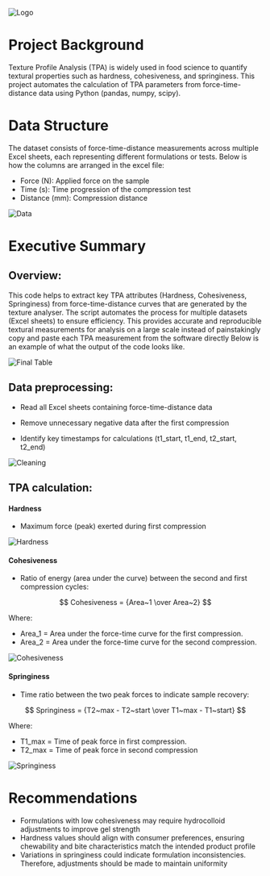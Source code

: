 ![Logo](https://www.rheologylab.com/wp-content/uploads/2022/10/Texture-Analyzer-1.png)

# Project Background
Texture Profile Analysis (TPA) is widely used in food science to quantify textural properties such as hardness, cohesiveness, and springiness. This project automates the calculation of TPA parameters from force-time-distance data using Python (pandas, numpy, scipy).

# Data Structure
The dataset consists of force-time-distance measurements across multiple Excel sheets, each representing different formulations or tests. Below is how the columns are arranged in the excel file:

- Force (N): Applied force on the sample
- Time (s): Time progression of the compression test
- Distance (mm): Compression distance

![Data](https://via.placeholder.com/468x300?text=App+Screenshot+Here)

# Executive Summary
## Overview:
This code helps to extract key TPA attributes (Hardness, Cohesiveness, Springiness) from force-time-distance curves that are generated by the texture analyser. The script automates the process for multiple datasets (Excel sheets) to ensure efficiency. This provides accurate and reproducible textural measurements for analysis on a large scale instead of painstakingly copy and paste each TPA measurement from the software directly Below is an example of what the output of the code looks like.

![Final Table](https://via.placeholder.com/468x300?text=App+Screenshot+Here)

## Data preprocessing:
- Read all Excel sheets containing force-time-distance data

- Remove unnecessary negative data after the first compression

- Identify key timestamps for calculations (t1_start, t1_end, t2_start, t2_end)

![Cleaning](https://via.placeholder.com/468x300?text=App+Screenshot+Here)

## TPA calculation:
#### Hardness
- Maximum force (peak) exerted during first compression 

![Hardness](https://via.placeholder.com/468x300?text=App+Screenshot+Here)

#### Cohesiveness
- Ratio of energy (area under the curve) between the second and first compression cycles:

$$ Cohesiveness = {Area~1 \over Area~2} $$ 

Where:
- Area_1 = Area under the force-time curve for the first compression.
- Area_2 = Area under the force-time curve for the second compression.

![Cohesiveness](https://via.placeholder.com/468x300?text=App+Screenshot+Here)

#### Springiness
- Time ratio between the two peak forces to indicate sample recovery:

$$ Springiness = {T2~max - T2~start \over T1~max - T1~start} $$ 

Where:
- T1_max = Time of peak force in first compression.
- T2_max = Time of peak force in second compression

![Springiness](https://via.placeholder.com/468x300?text=App+Screenshot+Here)

# Recommendations
- Formulations with low cohesiveness may require hydrocolloid adjustments to improve gel strength
- Hardness values should align with consumer preferences, ensuring chewability and bite characteristics match the intended product profile
- Variations in springiness could indicate formulation inconsistencies. Therefore, adjustments should be made to maintain uniformity
